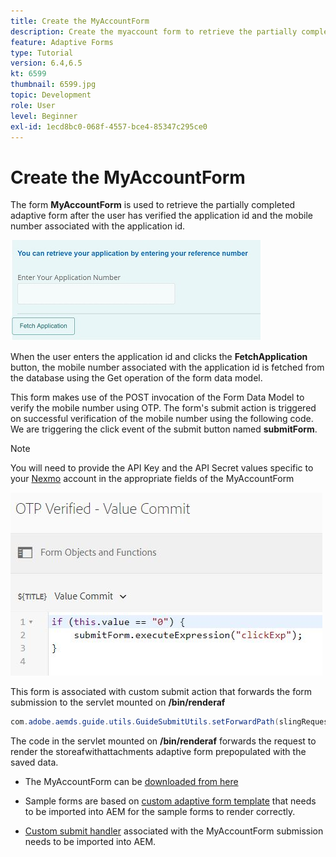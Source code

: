 ```yaml
---
title: Create the MyAccountForm
description: Create the myaccount form to retrieve the partially completed form on succesful verification of application id and telephone number.
feature: Adaptive Forms
type: Tutorial
version: 6.4,6.5
kt: 6599
thumbnail: 6599.jpg
topic: Development
role: User
level: Beginner
exl-id: 1ecd8bc0-068f-4557-bce4-85347c295ce0
---
```

# Create the MyAccountForm

The form **MyAccountForm** is used to retrieve the partially completed adaptive form after the user has verified the application id and the mobile number associated with the application id.

![my account form](assets/6599.JPG)

When the user enters the application id and clicks the **FetchApplication** button, the mobile number associated with the application id is fetched from the database using the Get operation of the form data model.

This form makes use of the POST invocation of the Form Data Model to verify the mobile number using OTP. The form's submit action is triggered on successful verification of the mobile number using the following code. We are triggering the click event of the submit button named **submitForm**.

>[!NOTE]
> You will need to provide the API Key and the API Secret values specific to your [Nexmo](https://dashboard.nexmo.com/) account in the appropriate fields of the MyAccountForm

![trigger-submit](assets/trigger-submit.JPG)



This form is associated with custom submit action that forwards the form submission to the servlet mounted on **/bin/renderaf**

``` java
com.adobe.aemds.guide.utils.GuideSubmitUtils.setForwardPath(slingRequest,"/bin/renderaf",null,null);

```

The code in the servlet mounted on **/bin/renderaf** forwards the request to render the storeafwithattachments adaptive form prepopulated with the saved data.


* The MyAccountForm can be [downloaded from here](assets/my-account-form.zip)

* Sample forms are based on [custom adaptive form template](assets/custom-template-with-page-component.zip) that needs to be imported into AEM for the sample forms to render correctly.

* [Custom submit handler](assets/custom-submit-my-account-form.zip) associated with the MyAccountForm submission needs to be imported into AEM.
